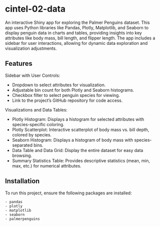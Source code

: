 # cintel-02-data
An interactive Shiny app for exploring the Palmer Penguins dataset. This app uses Python libraries like Pandas, Plotly, Matplotlib, and Seaborn to display penguin data in charts and tables, providing insights into key attributes like body mass, bill length, and flipper length. The app includes a sidebar for user interactions, allowing for dynamic data exploration and visualization adjustments.

## Features

Sidebar with User Controls:

  - Dropdown to select attributes for visualization.
  - Adjustable bin count for both Plotly and Seaborn histograms.
  - Checkbox filter to select penguin species for viewing.
  - Link to the project’s GitHub repository for code access.

Visualizations and Data Tables:

  - Plotly Histogram: Displays a histogram for selected attributes with species-specific coloring.
  - Plotly Scatterplot: Interactive scatterplot of body mass vs. bill depth, colored by species.
  - Seaborn Histogram: Displays a histogram of body mass with species-separated bins.
  - Data Table and Data Grid: Display the entire dataset for easy data browsing.
  - Summary Statistics Table: Provides descriptive statistics (mean, min, max, etc.) for numerical attributes.

## Installation
To run this project, ensure the following packages are installed:

    - pandas
    - plotly
    - matplotlib
    - seaborn
    - palmerpenguins
